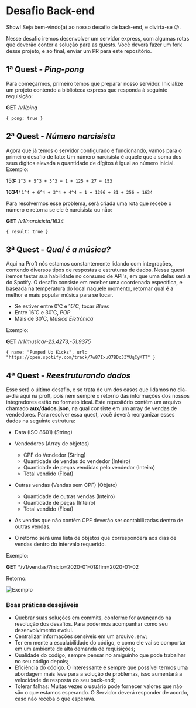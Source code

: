 # Desafio Back-end

Show! Seja bem-vindo(a) ao nosso desafio de back-end, e divirta-se 😜.

Nesse desafio iremos desenvolver um servidor express, com algumas rotas que deverão conter a solução para as quests.
Você deverá fazer um fork desse projeto, e ao final, enviar um PR para este repositório.

## 1ª Quest - *Ping-pong*

Para começarmos, primeiro temos que preparar nosso servidor. Inicialize um projeto contendo a biblioteca express que responda à seguinte requisição:

**GET** */v1/ping*

`{
  pong: true
  }`
  
## 2ª Quest - *Número narcisista*

Agora que já temos o servidor configurado e funcionando, vamos para o primeiro desafio de fato:
Um número narcisista é aquele que a soma dos seus dígitos elevada a quantidade de dígitos é igual ao número inicial.
Exemplo:

**153:**
`1^3 + 5^3 + 3^3 = 1 + 125 + 27 = 153`

**1634:**
`1^4 + 6^4 + 3^4 + 4^4 = 1 + 1296 + 81 + 256 = 1634`

Para resolvermos esse problema, será criada uma rota que recebe o número e retorna se ele é narcisista ou não:

**GET** */v1/narcisista/1634*

`{
  result: true
  }`

## 3ª Quest - *Qual é a música?*

Aqui na Proft nós estamos constantemente lidando com integrações, contendo diversos tipos de respostas e estruturas de dados. Nessa quest iremos testar sua habilidade no consumo de API's, em que uma delas será a do Spotify.
O desafio consiste em receber uma coordenada específica, e baseada na temperatura do local naquele momento, retornar qual é a melhor e mais popular música para se tocar.

- Se estiver entre 0˚C e 15˚C, tocar *Blues*
- Entre 16˚C e 30˚C, *POP*
- Mais de 30˚C, *Música Eletrônica*

Exemplo:

**GET** */v1/musica/-23.4273,-51.9375*

`{
  name: "Pumped Up Kicks",
  url: "https://open.spotify.com/track/7w87IxuO7BDcJ3YUqCyMTT"
  }`

## 4ª Quest - *Reestruturando dados*

Esse será o último desafio, e se trata de um dos casos que lidamos no dia-a-dia aqui na proft, pois nem sempre o retorno das informações dos nossos integradores estão no formato ideal. Este repositório contém um arquivo chamado **aux/dados.json**, na qual consiste em um array de vendas de vendedores.
Para resolver essa quest, você deverá reorganizar esses dados na seguinte estrutura:

- Data  (ISO 8601) (String)
- Vendedores (Array de objetos)
  - CPF do Vendedor (String)
  - Quantidade de vendas do vendedor (Inteiro)
  - Quantidade de peças vendidas pelo vendedor (Inteiro)
  - Total vendido (Float)
- Outras vendas (Vendas sem CPF) (Objeto)
  - Quantidade de outras vendas (Inteiro)
  - Quantidade de peças (Inteiro)
  - Total vendido (Float)

- As vendas que não contém CPF deverão ser contabilizadas dentro de outras vendas.
- O retorno será uma lista de objetos que corresponderá aos dias de vendas dentro do intervalo requerido.

Exemplo:

**GET** */v1/vendas/?inicio=2020-01-01&fim=2020-01-02

Retorno:

![Exemplo](/aux/exemplo.png)

### Boas práticas desejáveis

- Quebrar suas soluções em commits, conforme for avançando na resolução dos desafios. Para podermos acompanhar como seu desenvolvimento evolui.
- Centralizar informações sensíveis em um arquivo .env;
- Ter em mente a escalabilidade do código, e como ele vai se comportar em um ambiente de alta demanda de requisições;
- Qualidade do código, sempre pensar no amiguinho que pode trabalhar no seu código depois;
- Eficiência do código. O interessante é sempre que possível termos uma abordagem mais leve para a solução de problemas, isso aumentará a velocidade de resposta do seu back-end;
- Tolerar falhas: Muitas vezes o usuário pode fornecer valores que não são o que estamos esperando. O Servidor deverá responder de acordo, caso não receba o que esperava.
